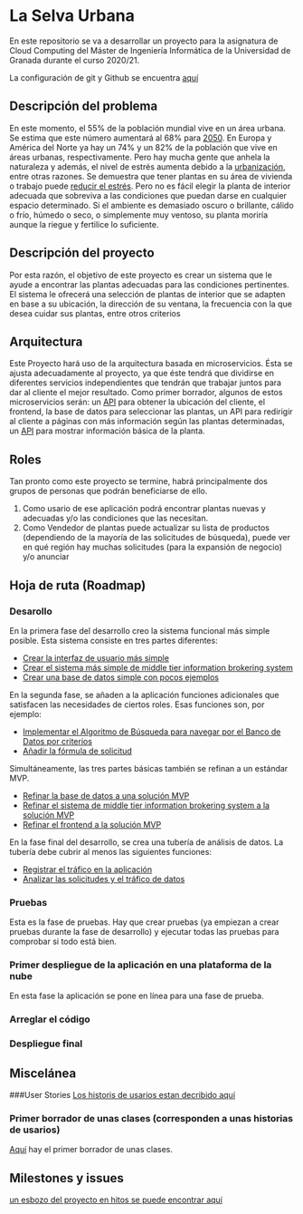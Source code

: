 # La Selva Urbana
En este repositorio se va a desarrollar un proyecto para la asignatura de Cloud Computing del Máster de Ingeniería Informática de la Universidad de Granada durante el curso 2020/21.

La configuración de git y Github se encuentra [aquí](setup_documentation/prep_repo.md)

## Descripción del problema
En este momento, el 55% de la población mundial vive en un área urbana. Se estima que este número aumentará al 68% para [2050](https://www.un.org/development/desa/en/news/population/2018-revision-of-world-urbanization-prospects.html). En Europa y América del Norte ya hay un 74% y un 82% de la población que vive en áreas urbanas, respectivamente.
Pero hay mucha gente que anhela la naturaleza y además, el nivel de estrés aumenta debido a la [urbanización](https://www.researchgate.net/publication/299078166_Impacts_of_urbanization_process_on_mental_health), entre otras razones. Se demuestra que tener plantas en su área de vivienda o trabajo puede [reducir el estrés](https://psychcentral.com/news/2020/01/06/plants-shown-to-reduce-stress-at-work/153075.html).
Pero no es fácil elegir la planta de interior adecuada que sobreviva a las condiciones que puedan darse en  cualquier espacio determinado. Si el ambiente es demasiado oscuro o brillante, cálido o frío, húmedo o seco, o simplemente muy ventoso, su planta moriría aunque la riegue y fertilice lo suficiente.

## Descripción del proyecto
Por esta razón, el objetivo de este proyecto es crear un sistema que le ayude a encontrar las plantas adecuadas para las condiciones pertinentes. El sistema le ofrecerá una selección de plantas de interior que se adapten en base a su ubicación, la dirección de su ventana, la frecuencia con la que desea cuidar sus plantas, entre otros criterios


## Arquitectura
Este Proyecto hará uso de la arquitectura basada en microservicios. Ésta se ajusta adecuadamente al proyecto, ya que éste tendrá que dividirse en diferentes servicios independientes que tendrán que trabajar juntos para dar al cliente el mejor resultado. 
Como primer borrador, algunos de estos microservicios serán: un [API](https://ip-api.com/) para obtener la ubicación del cliente, el frontend, la base de datos para seleccionar las plantas, un API para redirigir al cliente a páginas con más información según las plantas determinadas, un [API](https://pypi.org/project/Wikipedia-API/) para mostrar información básica de la planta. 

## Roles
Tan pronto como este proyecto se termine, habrá principalmente dos grupos de personas que podrán beneficiarse de ello. 
1. Como usario de ese aplicación podrá encontrar plantas nuevas y adecuadas y/o las condiciones que las necesitan.
2. Como Vendedor de plantas puede actualizar su lista de productos (dependiendo de la mayoría de las solicitudes de búsqueda), puede ver en qué región hay muchas solicitudes (para la expansión de negocio) y/o anunciar


## Hoja de ruta (Roadmap)

### Desarollo
En la primera fase del desarrollo creo la sistema funcional más simple posible. Esta sistema consiste en tres partes diferentes:
- [Crear la interfaz de usuario más simple](https://github.com/ouank/selva_urbana/issues/18)
- [Crear el sistema más simple de middle tier information brokering system](https://github.com/ouank/selva_urbana/issues/19)
- [Crear una base de datos simple con pocos ejemplos](https://github.com/ouank/selva_urbana/issues/20)

En la segunda fase, se añaden a la aplicación funciones adicionales que satisfacen las necesidades de ciertos roles. Esas funciones son, por ejemplo: 
- [Implementar el Algoritmo de Búsqueda para navegar por el Banco de Datos por criterios](https://github.com/ouank/selva_urbana/issues/14)
- [Añadir la fórmula de solicitud](https://github.com/ouank/selva_urbana/issues/15)

Simultáneamente, las tres partes básicas también se refinan a un estándar MVP.
- [Refinar la base de datos a una solución MVP](https://github.com/ouank/selva_urbana/issues/21)
- [Refinar el sistema de middle tier information brokering system a la solución MVP](https://github.com/ouank/selva_urbana/issues/22)
- [Refinar el frontend a la solución MVP](https://github.com/ouank/selva_urbana/issues/23)

En la fase final del desarrollo, se crea una tubería de análisis de datos. La tubería debe cubrir al menos las siguientes funciones:
- [Registrar el tráfico en la aplicación](https://github.com/ouank/selva_urbana/issues/16)
- [Analizar las solicitudes y el tráfico de datos](https://github.com/ouank/selva_urbana/issues/17)

### Pruebas 
Esta es la fase de pruebas. Hay que crear pruebas (ya empiezan a crear pruebas durante la fase de desarrollo) y ejecutar todas las pruebas para comprobar si todo está bien.
### Primer despliegue de la aplicación en una plataforma de la nube
En esta fase la aplicación se pone en línea para una fase de prueba. 
### Arreglar el código
### Despliegue final

## Miscelánea
###User Stories
[Los historis de usarios estan decribido aquí](project_information/user_stories.md)

### Primer borrador de unas clases (corresponden a unas historias de usarios)
[Aquí](src/utils/) hay el primer borrador de unas clases.

## Milestones y issues
[un esbozo del proyecto en hitos se puede encontrar aquí](project_information/milestones.md)

